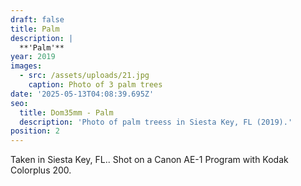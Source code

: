 ```yaml
---
draft: false
title: Palm
description: |
  **'Palm'**
year: 2019
images:
  - src: /assets/uploads/21.jpg
    caption: Photo of 3 palm trees
date: '2025-05-13T04:08:39.695Z'
seo:
  title: Dom35mm - Palm
  description: 'Photo of palm treess in Siesta Key, FL (2019).'
position: 2
---
```



Taken in Siesta Key, FL.. Shot on a Canon AE-1 Program with Kodak Colorplus 200.
